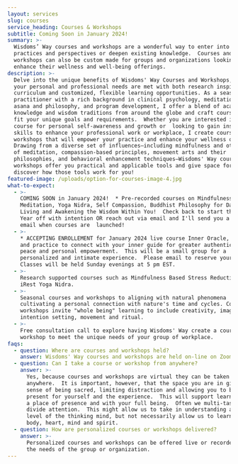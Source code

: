 ```yaml
---
layout: services
slug: courses
service_heading: Courses & Workshops
subtitle: Coming Soon in January 2024! 
summary: >-
  Wisdoms’ Way courses and workshops are a wonderful way to enter into new
  practices and perspectives or deepen existing knowledge.  Courses and
  workshops can also be custom made for groups and organizations looking to
  enhance their wellness and well-being offerings. 
description: >-
  Delve into the unique benefits of Wisdoms' Way Courses and Workshops, where
  your personal and professional needs are met with both research inspired
  curriculum and customized, flexible learning opportunities. As a seasoned
  practitioner with a rich background in clinical psychology, meditation, yoga
  asana and philosophy, and program development, I offer a blend of academic
  knowledge and wisdom traditions from around the globe and craft courses that
  fit your unique goals and requirements.  Whether you are interested in a
  course for personal self-awareness and growth or  looking to gain insights and
  skills to enhance your professional work or workplace, I create courses and
  workshops that will empower your practice and enhance your wellness offerings.
  Drawing from a diverse set of influences—including mindfulness and other forms
  of meditation, compassion-based principles, movement arts and their
  philosophies, and behavioral enhancement techniques—Wisdoms' Way courses and
  workshops offer you practical and applicable tools and give space for you to
  discover how those tools work for you!
featured-image: /uploads/option-for-courses-image-4.jpg
what-to-expect:
  - >-
    COMING SOON in January 2024!  * Pre-recorded courses on Mindfulness
    Meditation, Yoga Nidra, Self Compassion, Buddhist Philosophy for Daily
    Living and Awakening the Wisdom Within You!  Check back to start the New
    Year off with intention OR reach out via email and I'll send you a personal
    email when courses are  launched! 
  - >-
    * ACCEPTING ENROLLEMENT for January 2024 live course Inner Oracle, methods
    and practice to connect with your inner guide for greater authenticity, joy,
    peace and personal empowerment.  This will be a small group for a
    personalized and intimate experience.  Please email to reserve your spot!
    Classes will be held Sunday evenings at 5 pm EST.
  - >-
    Research supported courses such as Mindfulness Based Stress Reduction and
    iRest Yoga Nidra. 
  - >-
    Seasonal courses and workshops to aligning with natural phenomena
    cultivating a personal connection with nature's time and cycles. Courses and
    workshops invite "whole being" learning to include creativity, imagery,
    intention setting, movement and ritual.
  - >-
    Free consultation call to explore having Wisdoms' Way create a course or
    workshop to meet the unique needs of your group of workplace.
faqs:
  - question: Where are courses and workshops held?
    answer: Wisdoms' Way courses and workshops are held on-line on Zoom.
  - question: Can I take a course or workshop from anywhere?
    answer: >-
      Yes, because courses and workshops are virtual they can be taken
      anywhere.  It is important, however, that the space you are in given a
      sense of being sacred, limiting distraction and allowing you to be fully
      present for yourself and the experience.  This will support learning from
      a place of presence and with your full being.  Often we multi-task and
      divide attention.  This might allow us to take in understanding at the
      level of the thinking mind, but not necessarily allow us to learn fully -
      body, heart, mind and spirit. 
  - question: How are personalized courses or workshops delivered?
    answer: >-
      Personalized courses and workshops can be offered live or recorded to meet
      the needs of the group or organization. 
---
```

